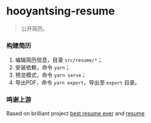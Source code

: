 # hooyantsing-resume

> 公开简历。

### 构建简历

1. 编辑简历信息，目录 `src/resume/*`；
2. 安装依赖，命令 `yarn`；
3. 预览模式，命令 `yarn serve`；
4. 导出PDF，命令 `yarn export`，导出至 `export` 目录。

### 鸣谢上游

Based on brilliant project [best resume ever](https://github.com/salomonelli/best-resume-ever) and [resume](https://github.com/LolipopJ/resume)